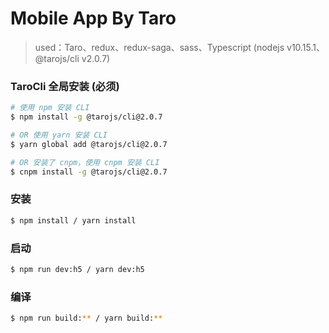 # Mobile App By Taro

> used：Taro、redux、redux-saga、sass、Typescript  (nodejs v10.15.1、@tarojs/cli v2.0.7)

### TaroCli 全局安装 **(必须)**

``` bash
# 使用 npm 安装 CLI
$ npm install -g @tarojs/cli@2.0.7

# OR 使用 yarn 安装 CLI
$ yarn global add @tarojs/cli@2.0.7

# OR 安装了 cnpm，使用 cnpm 安装 CLI
$ cnpm install -g @tarojs/cli@2.0.7
```


### 安装

``` bash
$ npm install / yarn install
```


### 启动

``` bash
$ npm run dev:h5 / yarn dev:h5
```


### 编译

``` bash
$ npm run build:** / yarn build:**
```